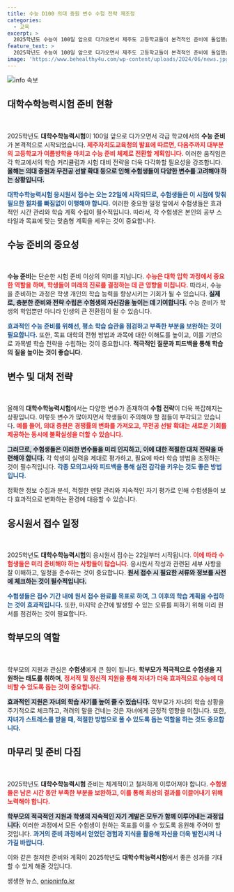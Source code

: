 ```yaml
---
title: 수능 D100 의대 증원 변수 수험 전략 재조정
categories:
  - 교육
excerpt: >
  2025학년도 수능이 100일 앞으로 다가오면서 제주도 고등학교들이 본격적인 준비에 돌입했습니다. 의대 증원과 무전공 선발 등 변수가 넘치는 올해, 수험생들은 어떤 전략을 세울까요?
feature_text: >
  2025학년도 수능이 100일 앞으로 다가오면서 제주도 고등학교들이 본격적인 준비에 돌입했습니다. 의대 증원과 무전공 선발 등 변수가 넘치는 올해, 수험생들은 어떤 전략을 세울까요?
image: 'https://www.behealthy4u.com/wp-content/uploads/2024/06/news.jpg'
---
```


<p><img src="https://www.behealthy4u.com/wp-content/uploads/2024/06/news.jpg" alt="info 속보" /></p>

<h2 data-ke-size="size26">대학수학능력시험 준비 현황</h2>

<p data-ke-size="size16">&nbsp;</p>

<p>2025학년도 <b>대학수학능력시험</b>이 100일 앞으로 다가오면서 각급 학교에서의 <b>수능 준비</b>가 본격적으로 시작되었습니다. <b><span style="color: #ee2323;">제주자치도교육청의 발표에 따르면, 다음주까지 대부분의 고등학교가 여름방학을 마치고 수능 준비 체제로 전환할 계획입니다.</span></b> 이러한 움직임은 각 학교에서의 학습 커리큘럼과 시험 대비 전략을 더욱 다각화할 필요성을 강조합니다. <b><span style="background-color: #21538527;">올해는 의대 증원과 무전공 선발 확대 등으로 인해 수험생들이 다양한 변수를 고려해야 하는 상황입니다.</span></b> </p>

<p><b><span style="color: #1a5490;">대학수학능력시험 응시원서 접수는 오는 22일에 시작되므로, 수험생들은 이 시점에 맞춰 필요한 절차를 빠짐없이 이행해야 합니다.</span></b> 이러한 중요한 일정 앞에서 수험생들은 효과적인 시간 관리와 학습 계획 수립이 필수적입니다. 따라서, 각 수험생은 본인의 공부 스타일과 목표에 맞는 맞춤형 계획을 세우는 것이 중요합니다. </p>

<h2 data-ke-size="size26">수능 준비의 중요성</h2>

<p data-ke-size="size16">&nbsp;</p>

<p><b>수능 준비</b>는 단순한 시험 준비 이상의 의미를 지닙니다. <b><span style="color: #ee2323;">수능은 대학 입학 과정에서 중요한 역할을 하며, 학생들이 미래의 진로를 결정하는 데 큰 영향을 미칩니다.</span></b> 따라서, 수능을 준비하는 과정은 학생 개인의 학습 능력을 향상시키는 기회가 될 수 있습니다. <b><span style="background-color: #21538527;">실제로, 충분한 준비와 전략 수립은 수험생의 자신감을 높이는 데 기여합니다.</span></b> 수능 준비가 학생의 학업뿐만 아니라 인생의 큰 전환점이 될 수 있습니다.</p>

<p><b><span style="color: #1a5490;">효과적인 수능 준비를 위해선, 평소 학습 습관을 점검하고 부족한 부분을 보완하는 것이 필요합니다.</span></b> 또한, 목표 대학의 전형 방법과 과목에 대한 이해도를 높이고, 이를 기반으로 과목별 학습 전략을 수립하는 것이 중요합니다. <b>적극적인 질문과 피드백을 통해 학습의 질을 높이는 것이 좋습니다.</b> </p>

<h2 data-ke-size="size26">변수 및 대처 전략</h2>

<p data-ke-size="size16">&nbsp;</p>

<p>올해의 <b>대학수학능력시험</b>에서는 다양한 변수가 존재하여 <b>수험 전략</b>이 더욱 복잡해지는 상황입니다. 이렇듯 변수가 많아지면서 학생들이 주의해야 할 점들이 부각되고 있습니다. <b><span style="color: #ee2323;">예를 들어, 의대 증원은 경쟁률의 변화를 가져오고, 무전공 선발 확대는 새로운 기회를 제공하는 동시에 불확실성을 더할 수 있습니다.</span></b> </p>

<p><b><span style="background-color: #21538527;">그러므로, 수험생들은 이러한 변수들을 미리 인지하고, 이에 대한 적절한 대처 전략을 마련해야 합니다.</span></b> 각 학생의 실력을 제대로 평가하고, 필요에 따라 학습 방법을 조정하는 것이 필수적입니다. <b><span style="color: #1a5490;">각종 모의고사와 피드백을 통해 실전 감각을 키우는 것도 좋은 방법입니다.</span></b> </p>

<p>정확한 정보 수집과 분석, 적절한 멘탈 관리와 지속적인 자기 평가로 인해 수험생들이 보다 효과적으로 변화하는 환경에 대응할 수 있습니다. </p>

<h2 data-ke-size="size26">응시원서 접수 일정</h2>

<p data-ke-size="size16">&nbsp;</p>

<p>2025학년도 <b>대학수학능력시험</b>의 응시원서 접수는 22일부터 시작됩니다. <b><span style="color: #ee2323;">이에 따라 수험생들은 미리 준비해야 하는 사항들이 많습니다.</span></b> 응시원서 작성과 관련된 세부 사항을 잘 이해하고, 일정을 준수하는 것이 중요합니다. <b><span style="background-color: #21538527;">원서 접수 시 필요한 서류와 정보를 사전에 체크하는 것이 필수적입니다.</span></b> </p>

<p><b><span style="color: #1a5490;">수험생들은 접수 기간 내에 원서 접수 완료를 목표로 하여, 그 이후의 학습 계획을 수립하는 것이 효과적입니다.</span></b> 또한, 마지막 순간에 발생할 수 있는 오류를 피하기 위해 미리 원서를 점검하는 것이 필요합니다. </p>

<h2 data-ke-size="size26">학부모의 역할</h2>

<p data-ke-size="size16">&nbsp;</p>

<p>학부모의 지원과 관심은 <b>수험생</b>에게 큰 힘이 됩니다. <b>학부모가 적극적으로 수험생을 지원하는 태도를 취하며</b>, <b><span style="color: #ee2323;">정서적 및 정신적 지원을 통해 자녀가 더욱 효과적으로 수능에 대비할 수 있도록 돕는 것이 중요합니다.</span></b> </p>

<p><b><span style="background-color: #21538527;">효과적인 지원은 자녀의 학습 사기를 높여 줄 수 있습니다.</span></b> 학부모가 자녀의 학습 상황을 주기적으로 체크하고, 격려의 말을 건네는 것은 자녀에게 긍정적 영향을 미칩니다. 또한, <b><span style="color: #1a5490;">자녀가 스트레스를 받을 때, 적절한 방법으로 풀 수 있도록 돕는 역할을 하는 것도 중요합니다.</span></b> </p>

<h2 data-ke-size="size26">마무리 및 준비 다짐</h2>

<p data-ke-size="size16">&nbsp;</p>

<p>2025학년도 <b>대학수학능력시험</b> 준비는 체계적이고 철저하게 이루어져야 합니다. <b><span style="color: #ee2323;">수험생들은 남은 시간 동안 부족한 부분을 보완하고, 이를 통해 최상의 결과를 이끌어내기 위해 노력해야 합니다.</span></b> </p>

<p><b><span style="background-color: #21538527;">학부모의 적극적인 지원과 학생의 지속적인 자기 계발은 모두가 함께 이루어내는 과정입니다.</span></b> 이러한 과정에서 모든 수험생이 원하는 목표를 이룰 수 있도록 응원해 주어야 할 것입니다. <b><span style="color: #1a5490;">과거의 준비 과정에서 얻었던 경험과 지식을 활용해 자신을 더욱 발전시켜 나가길 바랍니다.</span></b> </p>

<p>이와 같은 철저한 준비와 계획이 2025학년도 <b>대학수학능력시험</b>에서 좋은 성과를 기대할 수 있게 해줄 것입니다.</p>
생생한 뉴스, <a href="https://onioninfo.kr" rel="dofollow">onioninfo.kr</a>


